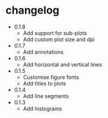# changelog

* 0.1.8
  * Add support for sub-plots
  * Add custom plot size and dpi
* 0.1.7
  * Add annotations
* 0.1.6
  * Add horizontal and vertical lines
* 0.1.5
  * Customise figure fonts
  * Add titles to plots
* 0.1.4
  * Add line segments
* 0.1.3
  * Add histograms